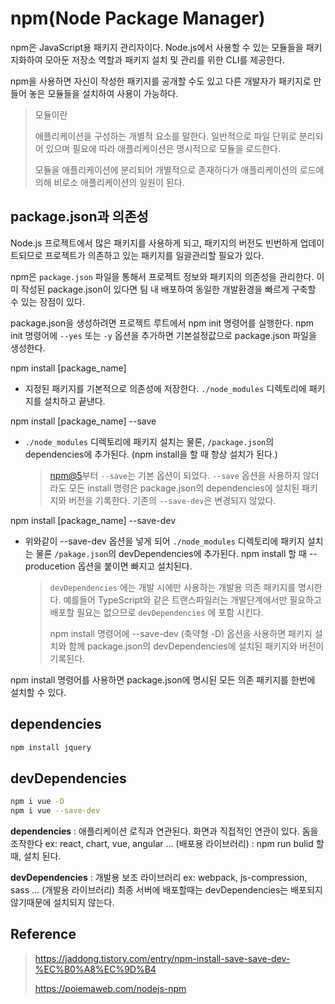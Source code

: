 # npm(Node Package Manager)

npm은 JavaScript용 패키지 관리자이다.
Node.js에서 사용할 수 있는 모듈들을 패키지화하여 모아둔 저장소 역할과 패키지 설치 및 관리를 위한 CLI를 제공한다.

npm을 사용하면 자신이 작성한 패키지를 공개할 수도 있고 
다른 개발자가 패키지로 만들어 놓은 모듈들을
설치하여 사용이 가능하다.

> 모듈이란
>
> 애플리케이션을 구성하는 개별적 요소를 말한다.
> 일반적으로 파일 단위로 분리되어 있으며 필요에 따라 애플리케이션은 명시적으로 모듈을 로드한다.
>
> 모듈을 애플리케이션에 분리되어 개별적으로 존재하다가 애플리케이션의 로드에 의해 비로소 애플리케이션의 일원이 된다.



## package.json과 의존성

Node.js 프로젝트에서 많은 패키지를 사용하게 되고, 패키지의 버전도 빈번하게 업데이트되므로 프로젝트가 의존하고 있는 패키지를 일괄관리할 필요가 있다.

npm은 `package.json` 파일을 통해서 프로젝트 정보와 패키지의 의존성을 관리한다.
이미 작성된 package.json이 있다면 팀 내 배포하여 동일한 개발환경을 빠르게 구축할 수 있는 장점이 있다.

package.json을 생성하려면 프로젝트 루트에서 npm init 명령어를 실행한다.
npm init 명령어에 `--yes` 또는 `-y` 옵션을 추가하면 기본설정값으로 package.json 파일을 생성한다.



npm install [package_name]

- 지정된 패키지를 기본적으로 의존성에 저장한다.
  `./node_modules` 디렉토리에 패키지를 설치하고 끝낸다.

npm install [package_name] --save

- `./node_modules` 디렉토리에 패키지 설치는 물론, `/package.json`의 dependencies에 추가된다. (npm install을 할 때 항상 설치가 된다.)

  > [npm@5](http://blog.npmjs.org/post/161081169345/v500)부터 `--save`는 기본 옵션이 되었다. `--save` 옵션을 사용하지 않더라도 모든 install 명령은 package.json의 dependencies에 설치된 패키지와 버전을 기록한다. 기존의 `--save-dev`은 변경되지 않았다.

npm install [package_name] --save-dev

- 위와같이 --save-dev 옵션을 넣게 되어 `./node_modules` 디렉토리에 패키지 설치는 물론
  `/pakage.json`의 devDependencies에 추가된다.
  npm install 할 때 --producetion 옵션을 붙이면 빠지고 설치된다.

  > `devDependencies` 에는 개발 시에만 사용하는 개발용 의존 패키지를 명시한다. 예를들어 TypeScript와 같은 트랜스파일러는 개발단계에서만 필요하고 배포할 필요는 없으므로 `devDependencies` 에 포함 시킨다.
  >
  > npm install 명령어에 --save-dev (축약형 -D) 옵션을 사용하면
  > 패키지 설치와 함께 package.json의 devDependencies에 설치된 패키지와 버전이 기록된다.

npm install 명령어를 사용하면 package.json에 명시된 모든 의존 패키지를 한번에 설치할 수 있다.



## dependencies

```bash
npm install jquery
```

## devDependencies

```bash
npm i vue -D
npm i vue --save-dev
```

**dependencies** : 애플리케이션 로직과 연관된다. 화면과 직접적인 연관이 있다. 돔을 조작한다
ex: react, chart, vue, angular ...
(배포용 라이브러리) : npm run bulid 할 때, 설치 된다.

**devDependencies** : 개발용 보조 라이브러리
ex: webpack, js-compression, sass ...
(개발용 라이브러리)
최종 서버에 배포할때는 devDependencies는 배포되지않기때문에 설치되지 않는다.

## Reference

> https://jaddong.tistory.com/entry/npm-install-save-save-dev-%EC%B0%A8%EC%9D%B4
>
> https://poiemaweb.com/nodejs-npm
